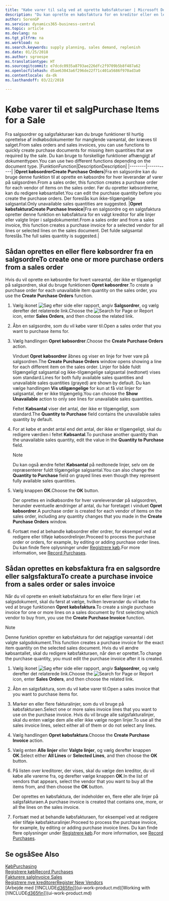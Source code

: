```yaml
---
title: "Købe varer til salg ved at oprette købsfakturaer | Microsoft Docs"
description: "Du kan oprette en købsfaktura for en kreditor eller en leverandør fra en salgsfaktura for at købe produkter."
author: SorenGP
ms.service: dynamics365-business-central
ms.topic: article
ms.devlang: na
ms.tgt_pltfrm: na
ms.workload: na
ms.search.keywords: supply planning, sales demand, replenish
ms.date: 01/25/2018
ms.author: sgroespe
ms.translationtype: HT
ms.sourcegitcommit: e7dcdc0935a8793ae226dfc2f9709b5b8f487a62
ms.openlocfilehash: d5ae63043a6f296de22f71c401a5686f970ad3a0
ms.contentlocale: da-dk
ms.lasthandoff: 03/22/2018

---
```

# <a name="purchase-items-for-a-sale"></a><span data-ttu-id="30c90-103">Købe varer til et salg</span><span class="sxs-lookup"><span data-stu-id="30c90-103">Purchase Items for a Sale</span></span>
<span data-ttu-id="30c90-104">Fra salgsordrer og salgsfakturaer kan du bruge funktioner til hurtig oprettelse af indkøbsdokumenter for manglende vareantal, der kræves til salget.</span><span class="sxs-lookup"><span data-stu-id="30c90-104">From sales orders and sales invoices, you can use functions to quickly create purchase documents for missing item quantities that are required by the sale.</span></span> <span data-ttu-id="30c90-105">Du kan bruge to forskellige funktioner afhængigt af dokumenttypen.</span><span class="sxs-lookup"><span data-stu-id="30c90-105">You can use two different functions depending on the document type.</span></span>
|<span data-ttu-id="30c90-106">Funktion</span><span class="sxs-lookup"><span data-stu-id="30c90-106">Function</span></span>|<span data-ttu-id="30c90-107">Description</span><span class="sxs-lookup"><span data-stu-id="30c90-107">Description</span></span>|
|--------|-----------|
|<span data-ttu-id="30c90-108">**Opret købsordrer**</span><span class="sxs-lookup"><span data-stu-id="30c90-108">**Create Purchase Orders**</span></span>|<span data-ttu-id="30c90-109">Fra en salgsordre kan du bruge denne funktion til at oprette en købsordre for hver leverandør af varer på salgsordren.</span><span class="sxs-lookup"><span data-stu-id="30c90-109">From a sales order, this function creates a purchase order for each vendor of items on the sales order.</span></span> <span data-ttu-id="30c90-110">Før du opretter købsordrerne, kan du redigere købsantallet.</span><span class="sxs-lookup"><span data-stu-id="30c90-110">You can edit the purchase quantity before you create the purchase orders.</span></span> <span data-ttu-id="30c90-111">Der foreslås kun ikke-tilgængelige salgsantal.</span><span class="sxs-lookup"><span data-stu-id="30c90-111">Only unavailable sales quantities are suggested.</span></span>
|<span data-ttu-id="30c90-112">**Opret købsfaktura**</span><span class="sxs-lookup"><span data-stu-id="30c90-112">**Create Purchase Invoice**</span></span>|<span data-ttu-id="30c90-113">Fra en salgsordre og en salgsfaktura opretter denne funktion en købsfaktura for en valgt kreditor for alle linjer eller valgte linjer i salgsdokumentet.</span><span class="sxs-lookup"><span data-stu-id="30c90-113">From a sales order and from a sales invoice, this function creates a purchase invoice for a selected vendor for all lines or selected lines on the sales document.</span></span> <span data-ttu-id="30c90-114">Det fulde salgsantal foreslås.</span><span class="sxs-lookup"><span data-stu-id="30c90-114">The full sales quantity is suggested.</span></span>|

## <a name="to-create-one-or-more-purchase-orders-from-a-sales-order"></a><span data-ttu-id="30c90-115">Sådan oprettes en eller flere købsordrer fra en salgsordre</span><span class="sxs-lookup"><span data-stu-id="30c90-115">To create one or more purchase orders from a sales order</span></span>
<span data-ttu-id="30c90-116">Hvis du vil oprette en købsordre for hvert vareantal, der ikke er tilgængeligt på salgsordren, skal du bruge funktionen **Opret købsordrer**.</span><span class="sxs-lookup"><span data-stu-id="30c90-116">To create a purchase order for each unavailable item quantity on the sales order, you use the **Create Purchase Orders** function.</span></span>

1. <span data-ttu-id="30c90-117">Vælg ikonet ![Søg efter side eller rapport](media/ui-search/search_small.png "Ikonet Søg efter side eller rapport"), angiv **Salgsordrer**, og vælg derefter det relaterede link.</span><span class="sxs-lookup"><span data-stu-id="30c90-117">Choose the ![Search for Page or Report](media/ui-search/search_small.png "Search for Page or Report icon") icon, enter **Sales Orders**, and then choose the related link.</span></span>
2. <span data-ttu-id="30c90-118">Åbn en salgsordre, som du vil købe varer til.</span><span class="sxs-lookup"><span data-stu-id="30c90-118">Open a sales order that you want to purchase items for.</span></span>
3. <span data-ttu-id="30c90-119">Vælg handlingen **Opret købsordrer**.</span><span class="sxs-lookup"><span data-stu-id="30c90-119">Choose the **Create Purchase Orders** action.</span></span>

    <span data-ttu-id="30c90-120">Vinduet **Opret købsordrer** åbnes og viser en linje for hver vare på salgsordren.</span><span class="sxs-lookup"><span data-stu-id="30c90-120">The **Create Purchase Orders** window opens showing a line for each different item on the sales order.</span></span> <span data-ttu-id="30c90-121">Linjer for både fuldt tilgængeligt salgsantal og ikke-tilgængelige salgsantal (nedtonet) vises som standard.</span><span class="sxs-lookup"><span data-stu-id="30c90-121">Lines for both fully available sales quantities and unavailable sales quantities (grayed) are shown by default.</span></span> <span data-ttu-id="30c90-122">Du kan vælge handlingen **Vis utilgængelige** for kun at få vist linjer for salgsantal, der er ikke tilgængelig.</span><span class="sxs-lookup"><span data-stu-id="30c90-122">You can choose the **Show Unavailable** action to only see lines for unavailable sales quantities.</span></span>

    <span data-ttu-id="30c90-123">Feltet **Købsantal** viser det antal, der ikke er tilgængeligt, som standard.</span><span class="sxs-lookup"><span data-stu-id="30c90-123">The **Quantity to Purchase** field contains the unavailable sales quantity by default.</span></span>
4. <span data-ttu-id="30c90-124">For at købe et andet antal end det antal, der ikke er tilgængeligt, skal du redigere værdien i feltet **Købsantal**.</span><span class="sxs-lookup"><span data-stu-id="30c90-124">To purchase another quantity than the unavailable sales quantity, edit the value in the **Quantity to Purchase** field.</span></span>

    > [!NOTE]  
    >   <span data-ttu-id="30c90-125">Du kan også ændre feltet **Købsantal** på nedtonede linjer, selv om de repræsenterer fuldt tilgængelige salgsantal.</span><span class="sxs-lookup"><span data-stu-id="30c90-125">You can also change the **Quantity to Purchase** field on grayed lines even though they represent fully available sales quantities.</span></span>
5. <span data-ttu-id="30c90-126">Vælg knappen **OK**.</span><span class="sxs-lookup"><span data-stu-id="30c90-126">Choose the **OK** button.</span></span>

    <span data-ttu-id="30c90-127">Der oprettes en indkøbsordre for hver vareleverandør på salgsordren, herunder eventuelle ændringer af antal, du har foretaget i vinduet **Opret købsordrer**.</span><span class="sxs-lookup"><span data-stu-id="30c90-127">A purchase order is created for each vendor of items on the sales order, including any quantity changes that you made in the **Create Purchase Orders** window.</span></span>
7. <span data-ttu-id="30c90-128">Fortsæt med at behandle købsordrer eller ordrer, for eksempel ved at redigere eller tilføje købsordrelinjer.</span><span class="sxs-lookup"><span data-stu-id="30c90-128">Proceed to process the purchase order or orders, for example, by editing or adding purchase order lines.</span></span> <span data-ttu-id="30c90-129">Du kan finde flere oplysninger under [Registrere køb](purchasing-how-record-purchases.md).</span><span class="sxs-lookup"><span data-stu-id="30c90-129">For more information, see [Record Purchases](purchasing-how-record-purchases.md).</span></span>


## <a name="to-create-a-purchase-invoice-from-a-sales-order-or-sales-invoice"></a><span data-ttu-id="30c90-130">Sådan oprettes en købsfaktura fra en salgsordre eller salgsfaktura</span><span class="sxs-lookup"><span data-stu-id="30c90-130">To create a purchase invoice from a sales order or sales invoice</span></span>
<span data-ttu-id="30c90-131">Når du vil oprette en enkelt købsfaktura for en eller flere linjer i et salgsdokument, skal du først at vælge, hvilken leverandør du vil købe fra ved at bruge funktionen **Opret købsfaktura**.</span><span class="sxs-lookup"><span data-stu-id="30c90-131">To create a single purchase invoice for one or more lines on a sales document by first selecting which vendor to buy from, you use the **Create Purchase Invoice** function.</span></span>

> [!NOTE]  
>   <span data-ttu-id="30c90-132">Denne funktion opretter en købsfaktura for det nøjagtige vareantal i det valgte salgsdokument.</span><span class="sxs-lookup"><span data-stu-id="30c90-132">This function creates a purchase invoice for the exact item quantity on the selected sales document.</span></span> <span data-ttu-id="30c90-133">Hvis du vil ændre købsantallet, skal du redigere købsfakturaen, når den er oprettet.</span><span class="sxs-lookup"><span data-stu-id="30c90-133">To change the purchase quantity, you must edit the purchase invoice after it is created.</span></span>  

1. <span data-ttu-id="30c90-134">Vælg ikonet ![Søg efter side eller rapport](media/ui-search/search_small.png "Ikonet Søg efter side eller rapport"), angiv **Salgsordrer**, og vælg derefter det relaterede link.</span><span class="sxs-lookup"><span data-stu-id="30c90-134">Choose the ![Search for Page or Report](media/ui-search/search_small.png "Search for Page or Report icon") icon, enter **Sales Orders**, and then choose the related link.</span></span>
2. <span data-ttu-id="30c90-135">Åbn en salgsfaktura, som du vil købe varer til.</span><span class="sxs-lookup"><span data-stu-id="30c90-135">Open a sales invoice that you want to purchase items for.</span></span>
3. <span data-ttu-id="30c90-136">Marker en eller flere fakturalinjer, som du vil bruge på købsfakturaen.</span><span class="sxs-lookup"><span data-stu-id="30c90-136">Select one or more sales invoice lines that you want to use on the purchase invoice.</span></span> <span data-ttu-id="30c90-137">Hvis du vil bruge alle salgsfakturalinjer, skal du enten vælge dem alle eller ikke vælge nogen linjer.</span><span class="sxs-lookup"><span data-stu-id="30c90-137">To use all the sales invoice lines, select either all of them or do not select any lines.</span></span>
4. <span data-ttu-id="30c90-138">Vælg handlingen **Opret købsfaktura**.</span><span class="sxs-lookup"><span data-stu-id="30c90-138">Choose the **Create Purchase Invoice** action.</span></span>
5. <span data-ttu-id="30c90-139">Vælg enten **Alle linjer** eller **Valgte linjer**, og vælg derefter knappen **OK**.</span><span class="sxs-lookup"><span data-stu-id="30c90-139">Select either **All Lines** or **Selected Lines**, and then choose the **OK** button.</span></span>  
6. <span data-ttu-id="30c90-140">På listen over kreditorer, der vises, skal du vælge den kreditor, du vil købe alle varerne fra, og derefter vælge knappen **OK**.</span><span class="sxs-lookup"><span data-stu-id="30c90-140">In the list of vendors that appears, select the vendor that you want to buy all the items from, and then choose the **OK** button.</span></span>

    <span data-ttu-id="30c90-141">Der oprettes en købsfaktura, der indeholder en, flere eller alle linjer på salgsfakturaen.</span><span class="sxs-lookup"><span data-stu-id="30c90-141">A purchase invoice is created that contains one, more, or all the lines on the sales invoice.</span></span>
7. <span data-ttu-id="30c90-142">Fortsæt med at behandle købsfakturaen, for eksempel ved at redigere eller tilføje købsfakturalinjer.</span><span class="sxs-lookup"><span data-stu-id="30c90-142">Proceed to process the purchase invoice, for example, by editing or adding purchase invoice lines.</span></span> <span data-ttu-id="30c90-143">Du kan finde flere oplysninger under [Registrere køb](purchasing-how-record-purchases.md).</span><span class="sxs-lookup"><span data-stu-id="30c90-143">For more information, see [Record Purchases](purchasing-how-record-purchases.md).</span></span>

## <a name="see-also"></a><span data-ttu-id="30c90-144">Se også</span><span class="sxs-lookup"><span data-stu-id="30c90-144">See Also</span></span>
[<span data-ttu-id="30c90-145">Køb</span><span class="sxs-lookup"><span data-stu-id="30c90-145">Purchasing</span></span>](purchasing-manage-purchasing.md)  
[<span data-ttu-id="30c90-146">Registrere køb</span><span class="sxs-lookup"><span data-stu-id="30c90-146">Record Purchases</span></span>](purchasing-how-record-purchases.md)  
[<span data-ttu-id="30c90-147">Fakturere salg</span><span class="sxs-lookup"><span data-stu-id="30c90-147">Invoice Sales</span></span>](sales-how-invoice-sales.md)  
[<span data-ttu-id="30c90-148">Registrere nye kreditorer</span><span class="sxs-lookup"><span data-stu-id="30c90-148">Register New Vendors</span></span>](purchasing-how-register-new-vendors.md)  
<span data-ttu-id="30c90-149">[Arbejde med [!INCLUDE[d365fin](includes/d365fin_md.md)]](ui-work-product.md)</span><span class="sxs-lookup"><span data-stu-id="30c90-149">[Working with [!INCLUDE[d365fin](includes/d365fin_md.md)]](ui-work-product.md)</span></span>

